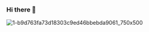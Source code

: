 ### Hi there 👋

<!--
**tubehijabi/tubehijabi** is a ✨ _special_ ✨ repository because its `README.md` (this file) appears on your GitHub profile.

Here are some ideas to get you started:

- 🔭 I’m currently working on ...
- 🌱 I’m currently learning ...
- 👯 I’m looking to collaborate on ...
- 🤔 I’m looking for help with ...
- 💬 Ask me about ...
- 📫 How to reach me: ...
- 😄 Pronouns: ...
- ⚡ Fun fact: ...
-->


![1-b9d763fa73d18303c9ed46bbebda9061_750x500](https://user-images.githubusercontent.com/103563952/163132726-9ef71946-4beb-41bb-8b39-c7bf6639ed91.jpg)
